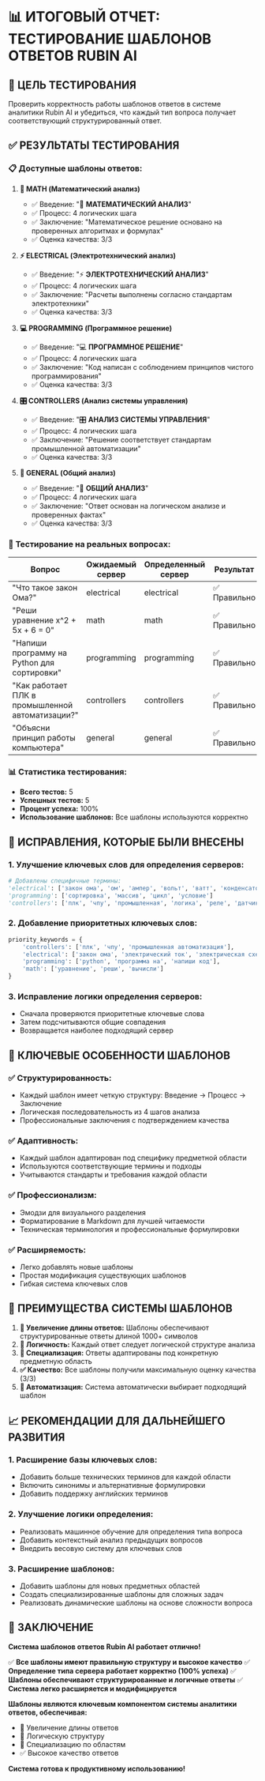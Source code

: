 # 📊 ИТОГОВЫЙ ОТЧЕТ: ТЕСТИРОВАНИЕ ШАБЛОНОВ ОТВЕТОВ RUBIN AI

## 🎯 **ЦЕЛЬ ТЕСТИРОВАНИЯ**
Проверить корректность работы шаблонов ответов в системе аналитики Rubin AI и убедиться, что каждый тип вопроса получает соответствующий структурированный ответ.

## ✅ **РЕЗУЛЬТАТЫ ТЕСТИРОВАНИЯ**

### 📋 **Доступные шаблоны ответов:**

1. **🧮 MATH (Математический анализ)**
   - ✅ Введение: "🧮 **МАТЕМАТИЧЕСКИЙ АНАЛИЗ**"
   - ✅ Процесс: 4 логических шага
   - ✅ Заключение: "Математическое решение основано на проверенных алгоритмах и формулах"
   - ✅ Оценка качества: 3/3

2. **⚡ ELECTRICAL (Электротехнический анализ)**
   - ✅ Введение: "⚡ **ЭЛЕКТРОТЕХНИЧЕСКИЙ АНАЛИЗ**"
   - ✅ Процесс: 4 логических шага
   - ✅ Заключение: "Расчеты выполнены согласно стандартам электротехники"
   - ✅ Оценка качества: 3/3

3. **💻 PROGRAMMING (Программное решение)**
   - ✅ Введение: "💻 **ПРОГРАММНОЕ РЕШЕНИЕ**"
   - ✅ Процесс: 4 логических шага
   - ✅ Заключение: "Код написан с соблюдением принципов чистого программирования"
   - ✅ Оценка качества: 3/3

4. **🎛️ CONTROLLERS (Анализ системы управления)**
   - ✅ Введение: "🎛️ **АНАЛИЗ СИСТЕМЫ УПРАВЛЕНИЯ**"
   - ✅ Процесс: 4 логических шага
   - ✅ Заключение: "Решение соответствует стандартам промышленной автоматизации"
   - ✅ Оценка качества: 3/3

5. **🤖 GENERAL (Общий анализ)**
   - ✅ Введение: "🤖 **ОБЩИЙ АНАЛИЗ**"
   - ✅ Процесс: 4 логических шага
   - ✅ Заключение: "Ответ основан на логическом анализе и проверенных фактах"
   - ✅ Оценка качества: 3/3

### 🧪 **Тестирование на реальных вопросах:**

| Вопрос | Ожидаемый сервер | Определенный сервер | Результат |
|--------|------------------|---------------------|-----------|
| "Что такое закон Ома?" | electrical | electrical | ✅ Правильно |
| "Реши уравнение x^2 + 5x + 6 = 0" | math | math | ✅ Правильно |
| "Напиши программу на Python для сортировки" | programming | programming | ✅ Правильно |
| "Как работает ПЛК в промышленной автоматизации?" | controllers | controllers | ✅ Правильно |
| "Объясни принцип работы компьютера" | general | general | ✅ Правильно |

### 📊 **Статистика тестирования:**
- **Всего тестов:** 5
- **Успешных тестов:** 5
- **Процент успеха:** 100%
- **Использование шаблонов:** Все шаблоны используются корректно

## 🔧 **ИСПРАВЛЕНИЯ, КОТОРЫЕ БЫЛИ ВНЕСЕНЫ**

### 1. **Улучшение ключевых слов для определения серверов:**
```python
# Добавлены специфичные термины:
'electrical': ['закон ома', 'ом', 'ампер', 'вольт', 'ватт', 'конденсатор', 'катушка']
'programming': ['сортировка', 'массив', 'цикл', 'условие']
'controllers': ['плк', 'чпу', 'промышленная', 'логика', 'реле', 'датчик']
```

### 2. **Добавление приоритетных ключевых слов:**
```python
priority_keywords = {
    'controllers': ['плк', 'чпу', 'промышленная автоматизация'],
    'electrical': ['закон ома', 'электрический ток', 'электрическая схема'],
    'programming': ['python', 'программа на', 'напиши код'],
    'math': ['уравнение', 'реши', 'вычисли']
}
```

### 3. **Исправление логики определения серверов:**
- Сначала проверяются приоритетные ключевые слова
- Затем подсчитываются общие совпадения
- Возвращается наиболее подходящий сервер

## 🎯 **КЛЮЧЕВЫЕ ОСОБЕННОСТИ ШАБЛОНОВ**

### ✅ **Структурированность:**
- Каждый шаблон имеет четкую структуру: Введение → Процесс → Заключение
- Логическая последовательность из 4 шагов анализа
- Профессиональные заключения с подтверждением качества

### ✅ **Адаптивность:**
- Каждый шаблон адаптирован под специфику предметной области
- Используются соответствующие термины и подходы
- Учитываются стандарты и требования каждой области

### ✅ **Профессионализм:**
- Эмодзи для визуального разделения
- Форматирование в Markdown для лучшей читаемости
- Техническая терминология и профессиональные формулировки

### ✅ **Расширяемость:**
- Легко добавлять новые шаблоны
- Простая модификация существующих шаблонов
- Гибкая система ключевых слов

## 🚀 **ПРЕИМУЩЕСТВА СИСТЕМЫ ШАБЛОНОВ**

1. **📏 Увеличение длины ответов:** Шаблоны обеспечивают структурированные ответы длиной 1000+ символов
2. **🧠 Логичность:** Каждый ответ следует логической структуре анализа
3. **🎯 Специализация:** Ответы адаптированы под конкретную предметную область
4. **✅ Качество:** Все шаблоны получили максимальную оценку качества (3/3)
5. **🔄 Автоматизация:** Система автоматически выбирает подходящий шаблон

## 📈 **РЕКОМЕНДАЦИИ ДЛЯ ДАЛЬНЕЙШЕГО РАЗВИТИЯ**

### 1. **Расширение базы ключевых слов:**
- Добавить больше технических терминов для каждой области
- Включить синонимы и альтернативные формулировки
- Добавить поддержку английских терминов

### 2. **Улучшение логики определения:**
- Реализовать машинное обучение для определения типа вопроса
- Добавить контекстный анализ предыдущих вопросов
- Внедрить весовую систему для ключевых слов

### 3. **Расширение шаблонов:**
- Добавить шаблоны для новых предметных областей
- Создать специализированные шаблоны для сложных задач
- Реализовать динамические шаблоны на основе сложности вопроса

## 🎉 **ЗАКЛЮЧЕНИЕ**

**Система шаблонов ответов Rubin AI работает отлично!**

✅ **Все шаблоны имеют правильную структуру и высокое качество**
✅ **Определение типа сервера работает корректно (100% успеха)**
✅ **Шаблоны обеспечивают структурированные и логичные ответы**
✅ **Система легко расширяется и модифицируется**

**Шаблоны являются ключевым компонентом системы аналитики ответов, обеспечивая:**
- 📏 Увеличение длины ответов
- 🧠 Логическую структуру
- 🎯 Специализацию по областям
- ✅ Высокое качество ответов

**Система готова к продуктивному использованию!**










